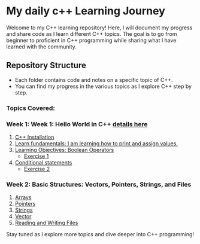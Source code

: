 # My daily c++ Learning Journey

Welcome to my C++ learning repository! Here, I will document my progress and share code as I learn different C++ topics. The goal is to go from beginner to proficient in C++ programming while sharing what I have learned with the community.

## Repository Structure
- Each folder contains code and notes on a specific topic of C++.
- You can find my progress in the various topics as I explore C++ step by step.

### Topics Covered:
### Week 1: Week 1: Hello World in C++ [details here](https://github.com/Jalilnkh/my-daily-cplusplus-learning-journey/tree/main/Week%201%3A%20Hello%20World%20in%20C%2B%2B)
1. [C++ Installation](https://github.com/Jalilnkh/my-daily-cplusplus-learning-journey/wiki/Using-C---on-Linux-in-VS-Code)
2. [Learn fundamentals: I am learning how to print and assign values. ](https://github.com/Jalilnkh/my-daily-cplusplus-learning-journey/blob/main/Week%201%3A%20Hello%20World%20in%20C%2B%2B/exercise_1.cpp)
3. [Learning Objectives: Boolean Operators](https://github.com/Jalilnkh/my-daily-cplusplus-learning-journey/blob/main/Week%201%3A%20Hello%20World%20in%20C%2B%2B/boolean_operators.cpp)
    - [Exercise 1](https://github.com/Jalilnkh/my-daily-cplusplus-learning-journey/blob/main/Week%201%3A%20Hello%20World%20in%20C%2B%2B/exercise_1.cpp)
4. [Conditional statements ](https://github.com/Jalilnkh/my-daily-cplusplus-learning-journey/blob/main/Week%201%3A%20Hello%20World%20in%20C%2B%2B/conditionals.cpp)
   - [Exercise 2](https://github.com/Jalilnkh/my-daily-cplusplus-learning-journey/blob/main/Week%201%3A%20Hello%20World%20in%20C%2B%2B/exersice_2.cpp)

### Week 2: Basic Structures: Vectors, Pointers, Strings, and Files
1. [Arrays](https://github.com/Jalilnkh/my-daily-cplusplus-learning-journey/blob/main/Week%202%3A%20Basic%20Structures%3A%20Vectors%2C%20Pointers%2C%20Strings%2C%20and%20Files/array.cpp)
2. [Pointers](https://github.com/Jalilnkh/my-daily-cplusplus-learning-journey/blob/main/Week%202%3A%20Basic%20Structures%3A%20Vectors%2C%20Pointers%2C%20Strings%2C%20and%20Files/pointer.cpp)
3. [Strings](https://github.com/Jalilnkh/my-daily-cplusplus-learning-journey/blob/main/Week%202%3A%20Basic%20Structures%3A%20Vectors%2C%20Pointers%2C%20Strings%2C%20and%20Files/strings.cpp)
4. [Vector](https://github.com/Jalilnkh/my-daily-cplusplus-learning-journey/blob/main/Week%202%3A%20Basic%20Structures%3A%20Vectors%2C%20Pointers%2C%20Strings%2C%20and%20Files/vector.cpp)
5. [Reading and Writing Files](https://github.com/Jalilnkh/my-daily-cplusplus-learning-journey/blob/main/Week%202%3A%20Basic%20Structures%3A%20Vectors%2C%20Pointers%2C%20Strings%2C%20and%20Files/files.cpp)


Stay tuned as I explore more topics and dive deeper into C++ programming!
